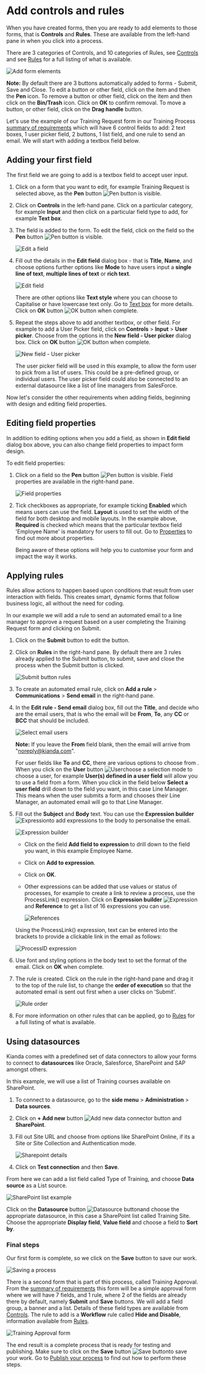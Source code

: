 # Add controls and rules #

When you have created forms, then you are ready to add elements to those forms, that is **Controls** and **Rules**. These are available from the left-hand pane in when you click into a process.

There are 3 categories of Controls, and 10 categories of Rules, see [Controls](/fields/readme.md) and see [Rules](/rules/readme2.md) for a full listing of what is available. 

![Add form elements](images/addelements.png)

**Note:** By default there are 3 buttons automatically added to forms - Submit, Save and Close. To edit a button or other field, click on the item and then the **Pen** icon. To remove a button or other field, click on the item and then click on the **Bin/Trash** icon. Click on **OK** to confirm removal. To move a button, or other field, click on the **Drag handle** button.





Let's use the example of our Training Request form in our Training Process [summary of requirements](processplan.md#summary-of-requirements) which will have 6 control fields to add: 2 text boxes, 1 user picker field, 2 buttons, 1 list field, and one rule to send an email. We will start with adding a textbox field below.





## Adding your first field ##

The first field we are going to add is a textbox field to accept user input. 

1. Click on a form that you want to edit, for example Training Request is selected above, as the **Pen** button  ![Pen button](images/penicon.png) is visible.

2. Click on **Controls** in the left-hand pane. Click on a particular category, for example **Input** and then click on a particular field type to add, for example **Text box**.

3. The field is added to the form. To edit the field, click on the field so the **Pen** button  ![Pen button](images/penicon.png) is visible.

   ![Edit a field](images/fieldedit.png)

4. Fill out the details in the **Edit field** dialog box - that is **Title**, **Name**, and choose options further options like **Mode** to have users input a **single line of text**, **multiple lines of text** or **rich text**. 

   ![Edit field](images/editfield.png)

   There are other options like **Text style** where you can choose to Capitalise or have lowercase text only. Go to [Text box](fields/input/textbox.md) for more details. Click on **OK** button ![OK button](images/ok.png) when complete.

5. Repeat the steps above to add another textbox, or other field. For example to add a User Picker field, click on **Controls** > **Input** > **User picker**. Choose from the options in the **New field - User picker** dialog box.  Click on **OK** button ![OK button](images/ok.png) when complete.

   ![New field - User picker](images/userpicker.png)

   The user picker field will be used in this example, to allow the form user to pick from a list of users. This could be a pre-defined group, or individual users. The user picker field could also be connected to an external datasource like a list of line managers from SalesForce.

Now let's consider the other requirements when adding fields, beginning with design and editing field properties.



## Editing field properties

In addition to editing options when you add a field, as shown in **Edit field** dialog box above, you can also change field properties to impact form design.

To edit field properties:

1. Click on a field so the **Pen** button  ![Pen button](images/penicon.png) is visible. Field properties are available in the right-hand pane.

   ![Field properties](images/fieldproperties.png)

2. Tick checkboxes as appropriate, for example ticking **Enabled** which means users can use the field. **Layout** is used to set the width of the field for both desktop and mobile layouts. In the example above, **Required** is checked which means that the particular textbox field 'Employee Name' is mandatory for users to fill out. Go to [Properties](fields/properties.md) to find out more about properties.

   Being aware of these options will help you to customise your form and impact the way it works.

   

## Applying rules ##

Rules allow actions to happen based upon conditions that result from user interaction with fields. This creates smart, dynamic forms that follow business logic, all without the need for coding. 

In our example we will add a rule to send an automated email to a line manager to approve a request based on a user completing the Training Request form and clicking on Submit. 

1. Click on the **Submit** button to edit the button.

2. Click on **Rules** in the right-hand pane. By default there are 3 rules already applied to the Submit button, to submit, save and close the process when the Submit button is clicked.

   ![Submit button rules](images/submitrules.png)

3. To create an automated email rule, click on **Add a rule** > **Communications** > **Send email** in the right-hand pane.

4. In the **Edit rule - Send email** dialog box, fill out the **Title**, and decide who are the email users, that is who the email will be **From**, **To**, any **CC** or **BCC** that should be included.

   ![Select email users](images/emailusers.png)

   **Note:** If you leave the **From** field blank, then the email will arrive from "noreply@kianda.com".

   For user fields like **To** and **CC**, there are various options to choose from . When you click on the **User** button ![User](images/user.png)choose a selection mode to choose a user, for example **User(s) defined in a user field** will allow you to use a field from a form. When you click in the field below **Select a user field** drill down to the field you want, in this case Line Manager. This means when the user submits a form and chooses their Line Manager, an automated email will go to that Line Manager.

5. Fill out the **Subject** and **Body** text. You can use the **Expression builder** ![Expression](images/ellipsis.png)to add expressions to the body to personalise the email. 

   ![Expression builder](images/expressionbuilder.png)

   - Click on the field **Add field to expression** to drill down to the field you want, in this example Employee Name.

   - Click on **Add to expression**.

   - Click on **OK**.

   - Other expressions can be added that use values or status of processes, for example to create a link to review a process, use the ProcessLink() expression. Click on **Expression builder** ![Expression](images/ellipsis.png)and **Reference** to get a list of 16 expressions you can use.

     ![References](images/references.png)

   Using the ProcessLink() expression, text can be entered into the brackets to provide a clickable link in the email as follows:

   ![ProcessID expression](images/clickhere_frame.png)

6. Use font and styling options in the body text to set the format of the email. Click on **OK** when complete.

7. The rule is created. Click on the rule in the right-hand pane and drag it to the top of the rule list, to change the **order of execution** so that the automated email is sent out first when a user clicks on 'Submit'.

   ![Rule order](images/ruleorder.png)

8. For more information on other rules that can be applied, go to [Rules](/rules/readme2.md) for a full listing of what is available.



## Using datasources ##

Kianda comes with a predefined set of data connectors to allow your forms to connect to **datasources** like Oracle, Salesforce, SharePoint and SAP amongst others. 

In this example, we will use a list of Training courses available on SharePoint. 

1. To connect to a datasource, go to the **side menu** > **Administration** > **Data sources**.

1. Click on **+ Add new** button ![Add new data connector button](images/addnew.png) and **SharePoint**.

1. Fill out Site URL and choose from options like SharePoint Online, if its a Site or Site Collection and Authentication mode.

   ![Sharepoint details](images/sharepoint.png)

1. Click on **Test connection** and then **Save**.

From here we can add a list field called Type of Training, and choose **Data source** as a List source.

![SharePoint list example](images/traininglist.png)

Click on the **Datasource** button ![Datasource button](images/datasource.png)and choose the appropriate datasource, in this case a SharePoint list called Training Site. Choose the appropriate **Display field**, **Value field** and choose a field to **Sort by**.



### Final steps ###

Our first form is complete, so we click on the **Save** button to save our work.

![Saving a process](images/form1complete.png)

There is a second form that is part of this process, called Training Approval. From the  [summary of requirements](processplan.md#summary-of-requirements) this form will be a simple approval form where we will have 7 fields, and 1 rule, where 2 of the fields are already there by default, namely **Submit** and **Save** buttons. We will add a field group, a banner and a list. Details of these field types are available from [Controls](/fields/readme.md). The rule to add is a **Workflow** rule called **Hide and Disable**, information available from [Rules](/rules/readme2.md).

![Training Approval form](images/trainingapproval.png) 

The end result is a complete process that is ready for testing and publishing. Make sure to click on the **Save** button ![Save button](images/save.png)to save your work. Go to [Publish your process](processpublish.md) to find out how to perform these steps.

   